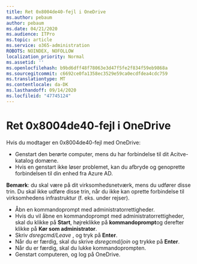 ```yaml
---
title: Ret 0x8004de40-fejl i OneDrive
ms.author: pebaum
author: pebaum
ms.date: 04/21/2020
ms.audience: ITPro
ms.topic: article
ms.service: o365-administration
ROBOTS: NOINDEX, NOFOLLOW
localization_priority: Normal
ms.assetid: ''
ms.openlocfilehash: b9bd6dff48f78063e3d47f5fe2f834f59eb9868a
ms.sourcegitcommit: c6692ce0fa1358ec3529e59ca0ecdfdea4cdc759
ms.translationtype: MT
ms.contentlocale: da-DK
ms.lasthandoff: 09/14/2020
ms.locfileid: "47745124"
---
```

# <a name="fix-0x8004de40-error-in-onedrive"></a>Ret 0x8004de40-fejl i OneDrive

Hvis du modtager en 0x8004de40-fejl med OneDrive:

- Genstart den berørte computer, mens du har forbindelse til dit Acitve-katalog domæne.
- Hvis en genstart ikke løser problemet, kan du afbryde og genoprette forbindelsen til din enhed fra Azure AD. 

**Bemærk**: du skal være på dit virksomhedsnetværk, mens du udfører disse trin. Du skal ikke udføre disse trin, når du ikke kan oprette forbindelse til virksomhedens infrastruktur (f. eks. under rejser). 

- Åbn en kommandoprompt med administratorrettigheder. 
- Hvis du vil åbne en kommandoprompt med administratorrettigheder, skal du klikke på **Start**, højreklikke på **kommandoprompt**og derefter klikke på **Kør som administrator**.
- Skriv *dsregcmd/Leave* , og tryk på **Enter**.
- Når du er færdig, skal du skrive *dsregcmd/join* og trykke på **Enter**.
- Når du er færdig, skal du lukke kommandoprompten.
- Genstart computeren, og log på OneDrive.